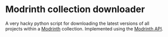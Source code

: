 # Modrinth collection downloader
A very hacky python script for downloading the latest versions of all projects within a [Modrinth](https://modrinth.com) collection. Implemented using the [Modrinth API](https://docs.modrinth.com/).